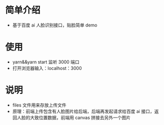 # 简单介绍

- 基于百度 ai 人脸识别接口，贴脸简单 demo

# 使用

- yarn&&yarn start 监听 3000 端口
- 打开浏览器输入：localhost：3000

# 说明

- files 文件用来存放上传文件
- 原理：前端上传包含有人脸图片给后端，后端再发起请求给百度 ai 接口，返回人脸的大致位置数据，前端用 canvas 拼接去另外一个图片
